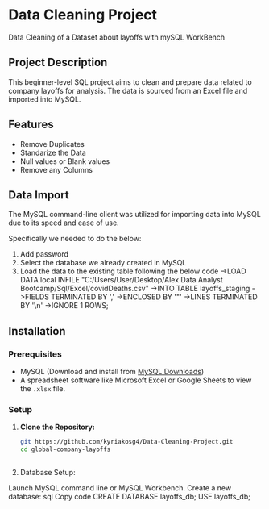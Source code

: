 # Data Cleaning Project 

Data Cleaning of a Dataset about layoffs with mySQL WorkBench

## Project Description

This beginner-level SQL project aims to clean and prepare data related to company layoffs for analysis. The data is sourced from an Excel file and imported into MySQL.

## Features
- Remove Duplicates
- Standarize the Data
- Null values or Blank values
- Remove any Columns

## Data Import
The MySQL command-line client was utilized for importing data into MySQL due to its speed and ease of use.

Specifically we needed to do the below:
1. Add password
2. Select the database we already created in MySQL
3. Load the data to the existing table following the below code
   ->LOAD DATA local INFILE "C:/Users/User/Desktop/Alex Data Analyst Bootcamp/Sql/Excel/covidDeaths.csv"
   ->INTO TABLE layoffs_staging
   ->FIELDS TERMINATED BY ',' 
   ->ENCLOSED BY '"'
   ->LINES TERMINATED BY '\n'
   ->IGNORE 1 ROWS;



## Installation

### Prerequisites

- MySQL (Download and install from [MySQL Downloads](https://dev.mysql.com/downloads/))
- A spreadsheet software like Microsoft Excel or Google Sheets to view the `.xlsx` file.

### Setup

1. **Clone the Repository:**
   ```bash
   git https://github.com/kyriakosg4/Data-Cleaning-Project.git
   cd global-company-layoffs
  
2. Database Setup:

Launch MySQL command line or MySQL Workbench.
Create a new database:
sql
Copy code
CREATE DATABASE layoffs_db;
USE layoffs_db;


